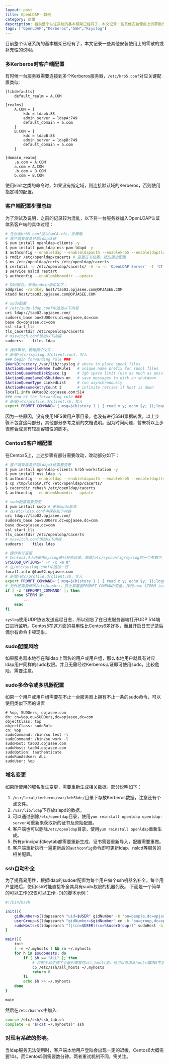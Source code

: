```yaml
---
layout: post
title: OpenLDAP--其他
category: 运维
description: 目前整个认证系统的基本框架已经有了，本文记录一些其他安装使用上的零散的或补充性的说明。
tags: ["OpenLDAP","Kerberos","SSH","Rsyslog"]
---
```


目前整个认证系统的基本框架已经有了，本文记录一些其他安装使用上的零散的或补充性的说明。

### 多Kerberos时客户端配置
有时候一台服务器需要连接到多个Kerberos服务器，`/etc/krb5.conf`对应关键配置类似:

```
[libdefaults]
    default_realm = A.COM

[realms]
    A.COM = {
        kdc = ldapA:88
        admin_server = ldapA:749
        default_domain = a.com
    }
    B.COM = {
        kdc = ldapB:88
        admin_server = ldapB:749
        default_domain = b.com
    }

[domain_realm]
    .a.com = A.COM
    a.com = A.COM
    .b.com = B.COM
    b.com = B.COM
```

使用kinit之类的命令时，如果没有指定域，则连接默认域的Kerberos，否则使用指定域的配置。

### 客户端配置步骤总结
为了测试及说明，之前的记录较为混乱，以下将一台服务器加入OpenLDAP认证体系客户端的具体过程：

```sh
# 先分发krb5.conf及ldapCA.rfc，步骤略
# 客户端安装及开启ldap认证
$ yum install openldap-clients -y
$ yum install pam_ldap nss-pam-ldapd -y
$ authconfig --enableldap --enableldapauth --enablekrb5 --enableldaptls --ldapserver="tao02.opjasee.com" --ldapbasedn="dc=opjasee,dc=com" --update
$ rmdir /etc/openldap/cacerts # 变更证书位置，适应周边配置
$ mv /etc/openldap/certs /etc/openldap/cacerts
$ certutil -d /etc/openldap/cacerts/ -A -a -n 'OpenLDAP Server' -t 'CT' -f /etc/openldap/cacerts/password -i /tmp/ldapCA.rfc
$ service nslcd restart
$ authconfig --enablemkhomedir --update

# SSH聚合，参考kadmin语句如下：
addprinc -randkey host/tao03.opjasee.com@OPJASEE.COM
ktadd host/tao03.opjasee.com@OPJASEE.COM

# sudo配置
# /etc/sudo-ldap.conf中追加以下内容
uri ldap://tao02.opjasee.com/
sudoers_base ou=SUDOers,dc=opjasee,dc=com
base dc=opjasee,dc=com
ssl start_tls
tls_cacertdir /etc/openldap/cacerts
# nsswitch.conf增加以下内容
sudoers:    files ldap

# 操作审计，新增两个文件：
# 新增/etc/rsyslog.d/client.conf，写入
### begin forwarding rule ###
$WorkDirectory /var/lib/rsyslog # where to place spool files
$ActionQueueFileName fwdRule1   # unique name prefix for spool files
$ActionQueueMaxDiskSpace 1g     # 1gb space limit (use as much as possible)
$ActionQueueSaveOnShutdown on   # save messages to disk on shutdown
$ActionQueueType LinkedList     # run asynchronously
$ActionResumeRetryCount 3       # infinite retries if host is down
local1.info @@tao02.opjasee.com:514
### end of the forwarding rule ###
# 新增/etc/profile.d/client.sh，写入
export PROMPT_COMMAND='{ msg=$(history 1 | { read x y; echo $y; });logger -p local1.info "[euid=$(whoami)][$(who am i)][$(pwd)]:$msg"; }'
```

因为一些原因，没有使用NFS做用户家目录，也没有进行SSH票据转发，以上步骤不包含这两部分，其他部分参考之前的文档说明。因为时间问题，暂未将以上步骤整合成具有较高容错性的脚本。

### Centos5客户端配置
在Centos5上，上述步骤有部分需要改动，改动部分如下：

```sh
# 客户端安装及开启ldap认证需要变更
$ yum install openldap-clients krb5-workstation -y
$ yum install nss_ldap -y
$ authconfig --enableldap --enableldapauth --enablekrb5 --enableldaptls --ldapserver="tao02.opjasee.com" --ldapbasedn="dc=opjasee,dc=com" --update
$ cp /tmp/ldapCA.rfc /etc/openldap/cacerts/
$ cacertdir_rehash /etc/openldap/cacerts
$ authconfig --enablemkhomedir --update

# sudo配置需要变更
$ yum install sudo # 更新sudo版本
# 在/etc/ldap.conf中保存如下内容
uri ldap://tao02.opjasee.com/
sudoers_base ou=SUDOers,dc=opjasee,dc=com
base dc=opjasee,dc=com
ssl start_tls
tls_cacertdir /etc/openldap/cacerts
# nsswitch.conf增加以下内容
sudoers:    files ldap

# 操作审计变更
# Centos5.4上还是用syslog进行日志记录。修改/etc/sysconfig/syslog的一个参数为
SYSLOGD_OPTIONS=" -r -x -m 0"
# 在/etc/syslog.conf中追加一行
local1.info @tao02.opjasee.com
# 新增/etc/profile.d/client.sh，写入
export PROMPT_COMMAND='{ msg=$(history 1 | { read x y; echo $y; });logger -p local1.info "[euid=$(whoami)][$(who am i)][$(pwd)]:$msg"; }'
# 另外还需要修改/etc/bashrc，防止其覆盖PROMPT_COMMAND变量，找到case $TERM in语句，在case外面加一个if，如下
if [ -z "$PROMPT_COMMAND" ]; then
    case $TERM in
        ...
    esac
fi
```

`syslog`使用UDP协议发送远程日志，所以别忘了在日志服务器端打开UDP 514端口进行监听。Centos5在这方面的易用性比Centos6差好多，而且开启日志记录后偶尔有命令卡顿现象。

### sudo配置风险
如果服务器本地存在和ldap上同名的用户或用户组，那么本地用户就具有对应ldap用户同样的sudo权限。并且无需经过Kerberos认证即可使用sudo，比较危险，需要注意。

### sudo多命令或多机器配置
如果一个用户或用户组需要在不止一台服务器上拥有不止一条的sudo命令，可以使用类似下面的设置

```
# %op, SUDOers, opjasee.com
dn: cn=%op,ou=SUDOers,dc=opjasee,dc=com
objectClass: top
objectClass: sudoRole
cn: %op
sudoCommand: /bin/su test -l
sudoCommand: /bin/su work -l
sudoHost: tao03.opjasee.com
sudoHost: tao04.opjasee.com
sudoOption: !authenticate
sudoRunAsUser: ALL
sudoUser: %op
```

### 域名变更
如果所使用的域名发生变更，需要重新生成相关数据。部分说明如下：

1. `/usr/local/kerberos/var/krb5kdc/`目录下存放Kerberos数据，注意还有个点文件。
2. `/var/lib/ldap`下存放slapd的数据。
3. 可以通过删除`/etc/openldap`目录，使用`yum reinstall openldap openldap-server`可重新来获取新的证书及原始配置。
4. 客户端也可以删除`/etc/openldap`目录，使用`yum reinstall openldap`重新生成。
5. 所有principal和keytab都需要重新生成，证书需要重新导入，配置需要重做。
6. 客户端重新执行一遍更新后的`authconfig`命令即可更新ldap、nslcd等服务的相关配置。

### ssh自动补全
为了提高易用性，根据ldap的sudoer配置为每个用户做个ssh机器名补全。每个用户登陆后，使用ssh时能直接补全其具有sudo权限的机器列表。
下面是一个简单的可以工作(仅仅可以工作:-D)的脚本示例：

```sh
#!/bin/bash

init(){
    gidNumber=$(ldapsearch "uid=$USER" gidNumber -b "ou=people,dc=opjasee,dc=com" 2>/dev/null | grep -v '^#' | grep '^gidNumber' | awk '{print $2}')
    userGroup=$(ldapsearch "gidNumber=$gidNumber" cn -b "ou=group,dc=opjasee,dc=com" 2>/dev/null | grep -v '^#' | grep '^cn' | awk '{print $2}')
    sudoHosts=$(ldapsearch "(|(cn=$USER)(cn=%$userGroup))" sudoHost -b "ou=SUDOers,dc=opjasee,dc=com" 2>/dev/null | grep -v '^#' | grep '^sudoHost' | awk '{print $2}')
}

main(){
    init
    [ -e ~/.myhosts ] && rm ~/.myhosts
    for h in $sudoHosts; do
        if [ $h == "ALL" ]; then
            # 目前手动生成了全量列表放在all_hosts里，也可以考虑从hosts或DNS中定期或实时导出
            cp /etc/ssh/all_hosts ~/.myhosts
            return 0
        fi
        echo $h >> ~/.myhosts
    done
}

main
```

然后在`/etc/bashrc`中加入:

```sh
source /etc/ssh/ssh_tab.sh
complete -W "$(cat ~/.myhosts)" ssh
```

### 对现有系统的影响。
当ldap服务无法使用时，客户端本地用户登陆会出现一定的迟缓，Centos6大概需要10s，而Centos5则需要数分钟。两者重试机制不同，需关注。

